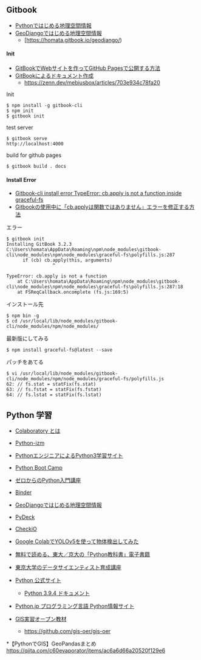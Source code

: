 Gitbook
----
* [Pythonではじめる地理空間情報](https://homata.github.io/geopython-book/)
* [GeoDjangoではじめる地理空間情報](https://github.com/homata/geodjango-book)
    - [https://homata.gitbook.io/geodjango/)

#### Init
* [GitBookでWebサイトを作ってGitHub Pagesで公開する方法](https://r-ngtm.hatenablog.com/entry/2020/06/18/193235)
* [GitBookによるドキュメント作成](https://qiita.com/mebiusbox2/items/938af4b0d0bf7a4d3e33)
    - https://zenn.dev/mebiusbox/articles/703e934c78fa20

Init
```
$ npm install -g gitbook-cli
$ npm init
$ gitbook init
```

test server
```
$ gitbook serve
http://localhost:4000
```

build for github pages
```
$ gitbook build . docs
```

#### Install Error

* [Gitbook-cli install error TypeError: cb.apply is not a function inside graceful-fs](https://stackoverflow.com/questions/64211386/gitbook-cli-install-error-typeerror-cb-apply-is-not-a-function-inside-graceful)
* [Gitbookの使用中に「cb.applyは関数ではありません」エラーを修正する方法](https://tech-wiki.online/jp/cb-apply-not-a-function.html)

エラー
```
$ gitbook init
Installing GitBook 3.2.3
C:\Users\homata\AppData\Roaming\npm\node_modules\gitbook-cli\node_modules\npm\node_modules\graceful-fs\polyfills.js:287
      if (cb) cb.apply(this, arguments)
                 ^

TypeError: cb.apply is not a function
    at C:\Users\homata\AppData\Roaming\npm\node_modules\gitbook-cli\node_modules\npm\node_modules\graceful-fs\polyfills.js:287:18
    at FSReqCallback.oncomplete (fs.js:169:5)
```
インストール先
```
$ npm bin -g
$ cd /usr/local/lib/node_modules/gitbook-cli/node_modules/npm/node_modules/
```
最新版にしてみる
```
$ npm install graceful-fs@latest --save
```
パッチをあてる
```
$ vi /usr/local/lib/node_modules/gitbook-cli/node_modules/npm/node_modules/graceful-fs/polyfills.js
62: // fs.stat = statFix(fs.stat)
63: // fs.fstat = statFix(fs.fstat)
64: // fs.lstat = statFix(fs.lstat)
```


Python 学習
----
* [Colaboratory とは](https://colab.research.google.com/notebooks/intro.ipynb)

* [Python-izm](https://www.python-izm.com/)
* [PythonエンジニアによるPython3学習サイト](https://www.python.ambitious-engineer.com/)
* [Python Boot Camp](https://www.pycon.jp/support/bootcamp.html)
* [ゼロからのPython入門講座](https://www.python.jp/train/index.html)

* [Binder](https://mybinder.org/)
* [GeoDjangoではじめる地理空間情報](https://homata.gitbook.io/geodjango/)
* [PyDeck](https://pydeck.gl/)
* [CheckiO](https://checkio.org/)
* [Google ColabでYOLOv5を使って物体検出してみた](https://qiita.com/shoku-pan/items/31bf3c975b73db153121)

* [無料で読める、東大／京大の「Python教科書」電子書籍](https://www.atmarkit.co.jp/ait/articles/2105/26/news025.html)
* [東京大学のデータサイエンティスト育成講座](https://www.amazon.co.jp/dp/B07PD237GQ/)


* [Python 公式サイト](https://www.python.org/)
    * [Python 3.9.4 ドキュメント](https://docs.python.org/ja/3/)
* [Python.jp プログラミング言語 Python情報サイト](https://www.python.jp/index.html)


* [GIS実習オープン教材](https://gis-oer.github.io/gitbook/book/)
    - https://github.com/gis-oer/gis-oer


*【PythonでGIS】GeoPandasまとめ
    https://qiita.com/c60evaporator/items/ac6a6d66a20520f129e6